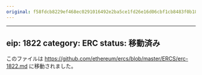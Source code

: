 ```yaml
---
original: f58fdcb8229ef468ec0291016492e2ba5ce1fd26e16d06cbf1cb8483f0b18178
---
```


---
eip: 1822
category: ERC
status: 移動済み
---

このファイルは https://github.com/ethereum/ercs/blob/master/ERCS/erc-1822.md に移動されました。